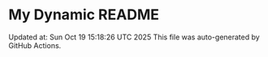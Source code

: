 # My Dynamic README
Updated at: Sun Oct 19 15:18:26 UTC 2025
This file was auto-generated by GitHub Actions.
